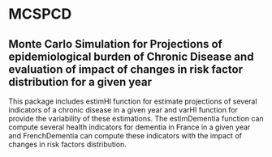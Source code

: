 # MCSPCD

## Monte Carlo Simulation for Projections of epidemiological burden of Chronic Disease and evaluation of impact of changes in risk factor distribution for a given year

This package includes estimHI function for estimate projections of several indicators of a chronic disease in a given year and varHI function for provide the variability of these estimations.
The estimDementia function can compute several health indicators for dementia in France in a given year and FrenchDementia can compute these indicators with the impact of changes in risk factors distribution.
